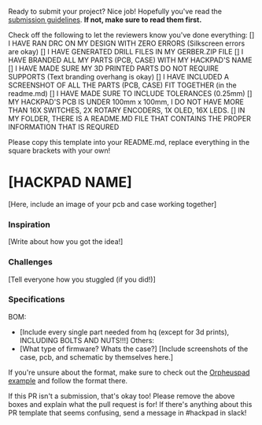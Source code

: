 Ready to submit your project? Nice job! Hopefully you've read the [submission guidelines](https://hackpad.hackclub.com/submitting). **If not, make sure to read them first.**

Check off the following to let the reviewers know you've done everything:
[] I HAVE RAN DRC ON MY DESIGN WITH ZERO ERRORS (Silkscreen errors are okay)
[] I HAVE GENERATED DRILL FILES IN MY GERBER.ZIP FILE
[] I HAVE BRANDED ALL MY PARTS (PCB, CASE) WITH MY HACKPAD'S NAME
[] I HAVE MADE SURE MY 3D PRINTED PARTS DO NOT REQUIRE SUPPORTS (Text branding overhang is okay)
[] I HAVE INCLUDED A SCREENSHOT OF ALL THE PARTS (PCB, CASE) FIT TOGETHER (in the readme.md)
[] I HAVE MADE SURE TO INCLUDE TOLERANCES (0.25mm)
[] MY HACKPAD'S PCB IS UNDER 100mm x 100mm, I DO NOT HAVE MORE THAN 16X SWITCHES, 2X ROTARY ENCODERS, 1X OLED, 16X LEDS.
[] IN MY FOLDER, THERE IS A README.MD FILE THAT CONTAINS THE PROPER INFORMATION THAT IS REQURED

Please copy this template into your README.md, replace everything in the square brackets with your own!

# [HACKPAD NAME]
[Here, include an image of your pcb and case working together]
### Inspiration
[Write about how you got the idea!]
### Challenges
[Tell everyone how you stuggled (if you did!)]
### Specifications
BOM: 
- [Include every single part needed from hq (except for 3d prints), INCLUDING BOLTS AND NUTS!!!]
Others:
- [What type of firmware? Whats the case?]
[Include screenshots of the case, pcb, and schematic by themselves here.]

If you're unsure about the format, make sure to check out the [Orpheuspad example](insertexample) and follow the format there.

If this PR isn't a submission, that's okay too! Please remove the above boxes and explain what the pull request is for! If there's anything about this PR template that seems confusing, send a message in #hackpad in slack!
